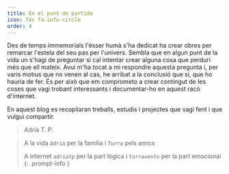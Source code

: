 ```yaml
---
title: En el punt de partida
icon: fas fa-info-circle
order: 4
---
```


Des de temps immemorials l'ésser humà s'ha dedicat ha crear obres per remarcar l'estela del seu pas per l'univers. Sembla que en algun punt de la vida un s'hagi de preguntar si cal intentar crear alguna cosa que perduri més que ell mateix. Avui m'ha tocat a mi respondre aquesta pregunta i, per varis motius que no venen al cas, he arribat a la conclusió que sí, que ho hauria de fer. És per això que em comprometo a crear contingut de les coses que vagi trobant interessants i documentar-ho en aquest racó d'internet.

En aquest blog es recopilaran treballs, estudis i projectes que vagi fent i que vulgui compartir.

> Adrià T. P.

> A la vida `Adrià` per la família i `Turra` pels amics
> 
> A internet `adriatp` per la part lògica i `tarravento` per la part emocional
{: .prompt-info }
